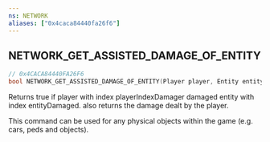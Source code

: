 ```yaml
---
ns: NETWORK
aliases: ["0x4caca84440fa26f6"]
---
```

## NETWORK_GET_ASSISTED_DAMAGE_OF_ENTITY

```c
// 0x4CACA84440FA26F6
bool NETWORK_GET_ASSISTED_DAMAGE_OF_ENTITY(Player player, Entity entity);
```

Returns true if player with index playerIndexDamager damaged entity with index entityDamaged. also returns the damage dealt by the player.

This command can be used for any physical objects within the game (e.g. cars, peds and objects).

